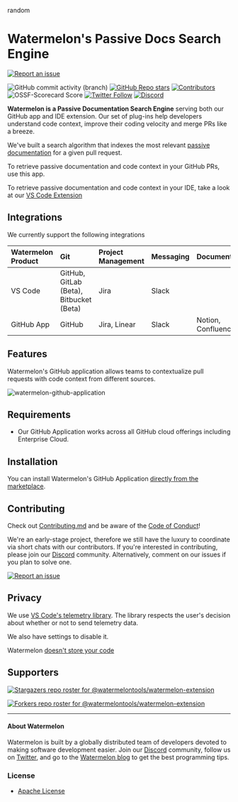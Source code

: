 random

# Watermelon's Passive Docs Search Engine

[![Report an issue](https://img.shields.io/badge/-Report%20an%20issue-critical)](https://github.com/watermelontools/watermelon/issues)

![GitHub commit activity (branch)](https://img.shields.io/github/commit-activity/m/watermelontools/watermelon?style=flat-square)
[![GitHub Repo stars](https://img.shields.io/github/stars/watermelontools/watermelon?style=flat-square)](https://github.com/watermelontools/watermelon/stargazers)
[![Contributors](https://img.shields.io/github/contributors/watermelontools/watermelon?style=flat-square)](https://github.com/watermelontools/watermelon/graphs/contributors)
![OSSF-Scorecard Score](https://img.shields.io/ossf-scorecard/github.com/watermelontools/watermelon?style=flat-square)
[![Twitter Follow](https://img.shields.io/twitter/follow/WatermelonTools?style=flat-square)](https://twitter.com/intent/follow?screen_name=WatermelonTools)
[![Discord](https://img.shields.io/discord/933846506438541492?style=flat-square)](https://discord.com/invite/H4AE6b9442)

**Watermelon is a Passive Documentation Search Engine** serving both our GitHub app and IDE extension. Our set of plug-ins help developers understand code context, improve their coding velocity and merge PRs like a breeze.

We've built a search algorithm that indexes the most relevant [passive documentation](https://www.watermelontools.com/post/what-is-passive-code-documentation-why-is-it-hard-to-scale-what-to-do-about-it) for a given pull request.

To retrieve passive documentation and code context in your GitHub PRs, use this app.

To retrieve passive documentation and code context in your IDE, take a look at our [VS Code Extension](https://github.com/watermelontools/watermelon-extension)

## Integrations

We currently support the following integrations

| Watermelon Product | Git                                     | Project Management | Messaging | Documentation      |
| :----------------- | :-------------------------------------- | :----------------- | :-------- | :----------------- |
| VS Code            | GitHub, GitLab (Beta), Bitbucket (Beta) | Jira               | Slack     |                    |
| GitHub App         | GitHub                                  | Jira, Linear       | Slack     | Notion, Confluence |

## Features

Watermelon's GitHub application allows teams to contextualize pull requests with code context from different sources.

![watermelon-github-application](https://marketplace-screenshots.githubusercontent.com/15256/0b80188e-a25b-4fb1-946b-5320dd0f4744?auto=webp&format=jpeg&width=670&dpr=2)

## Requirements

- Our GitHub Application works across all GitHub cloud offerings including Enterprise Cloud.

## Installation

You can install Watermelon's GitHub Application [directly from the marketplace](https://github.com/marketplace/watermelon-context).

## Contributing

Check out [Contributing.md](CONTRIBUTING.md) and be aware of the [Code of Conduct](CODE_OF_CONDUCT.md)!

We're an early-stage project, therefore we still have the luxury to coordinate via short chats with our contributors. If you're interested in contributing, please join our [Discord](https://discord.com/invite/H4AE6b9442) community.
Alternatively, comment on our issues if you plan to solve one.

[![Report an issue](https://img.shields.io/badge/-Report%20an%20issue-critical)](https://github.com/watermelontools/watermelon/issues)

## Privacy

We use [VS Code's telemetry library](https://github.com/microsoft/vscode-extension-telemetry). The library respects the user's decision about whether or not to send telemetry data.

We also have settings to disable it.

Watermelon [doesn't store your code](https://www.watermelontools.com/post/building-a-code-archeology-toolbox-without-storing-your-code)

## Supporters

[![Stargazers repo roster for @watermelontools/watermelon-extension](https://reporoster.com/stars/watermelontools/watermelon)](https://github.com/watermelontools/watermelon/stargazers)

[![Forkers repo roster for @watermelontools/watermelon-extension](https://reporoster.com/forks/watermelontools/watermelon)](https://github.com/watermelontools/watermelon/network/members)

---

#### About Watermelon

Watermelon is built by a globally distributed team of developers devoted to making software development easier. Join our [Discord](https://discord.com/invite/H4AE6b9442) community, follow us on [Twitter](https://twitter.com/WatermelonTools), and go to the [Watermelon blog](https://watermelontools.com/blog) to get the best programming tips.

### License

- [Apache License](LICENSE)
